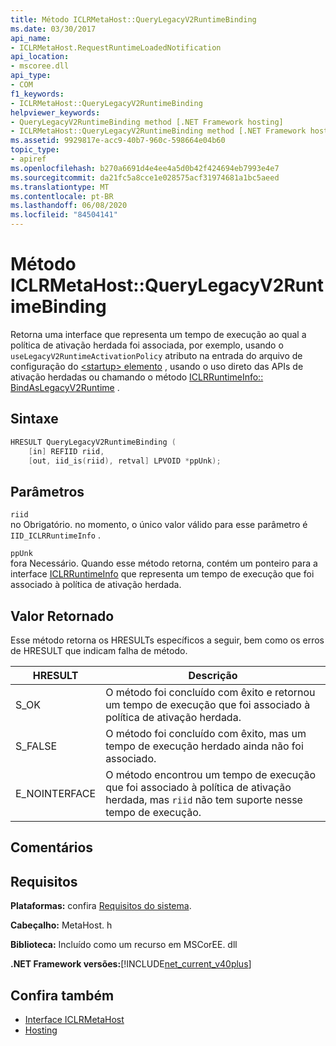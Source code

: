 ```yaml
---
title: Método ICLRMetaHost::QueryLegacyV2RuntimeBinding
ms.date: 03/30/2017
api_name:
- ICLRMetaHost.RequestRuntimeLoadedNotification
api_location:
- mscoree.dll
api_type:
- COM
f1_keywords:
- ICLRMetaHost::QueryLegacyV2RuntimeBinding
helpviewer_keywords:
- QueryLegacyV2RuntimeBinding method [.NET Framework hosting]
- ICLRMetaHost::QueryLegacyV2RuntimeBinding method [.NET Framework hosting]
ms.assetid: 9929817e-acc9-40b7-960c-598664e04b60
topic_type:
- apiref
ms.openlocfilehash: b270a6691d4e4ee4a5d0b42f424694eb7993e4e7
ms.sourcegitcommit: da21fc5a8cce1e028575acf31974681a1bc5aeed
ms.translationtype: MT
ms.contentlocale: pt-BR
ms.lasthandoff: 06/08/2020
ms.locfileid: "84504141"
---
```

# <a name="iclrmetahostquerylegacyv2runtimebinding-method"></a>Método ICLRMetaHost::QueryLegacyV2RuntimeBinding
Retorna uma interface que representa um tempo de execução ao qual a política de ativação herdada foi associada, por exemplo, usando o `useLegacyV2RuntimeActivationPolicy` atributo na entrada do arquivo de configuração do [ \<startup> elemento](../../configure-apps/file-schema/startup/startup-element.md) , usando o uso direto das APIs de ativação herdadas ou chamando o método [ICLRRuntimeInfo:: BindAsLegacyV2Runtime](iclrruntimeinfo-bindaslegacyv2runtime-method.md) .  
  
## <a name="syntax"></a>Sintaxe  
  
```cpp  
HRESULT QueryLegacyV2RuntimeBinding (  
    [in] REFIID riid,  
    [out, iid_is(riid), retval] LPVOID *ppUnk);  
```  
  
## <a name="parameters"></a>Parâmetros  
 `riid`  
 no Obrigatório. no momento, o único valor válido para esse parâmetro é `IID_ICLRRuntimeInfo` .  
  
 `ppUnk`  
 fora Necessário. Quando esse método retorna, contém um ponteiro para a interface [ICLRRuntimeInfo](iclrruntimeinfo-interface.md) que representa um tempo de execução que foi associado à política de ativação herdada.  
  
## <a name="return-value"></a>Valor Retornado  
 Esse método retorna os HRESULTs específicos a seguir, bem como os erros de HRESULT que indicam falha de método.  
  
|HRESULT|Descrição|  
|-------------|-----------------|  
|S_OK|O método foi concluído com êxito e retornou um tempo de execução que foi associado à política de ativação herdada.|  
|S_FALSE|O método foi concluído com êxito, mas um tempo de execução herdado ainda não foi associado.|  
|E_NOINTERFACE|O método encontrou um tempo de execução que foi associado à política de ativação herdada, mas `riid` não tem suporte nesse tempo de execução.|  
  
## <a name="remarks"></a>Comentários  
  
## <a name="requirements"></a>Requisitos  
 **Plataformas:** confira [Requisitos do sistema](../../get-started/system-requirements.md).  
  
 **Cabeçalho:** MetaHost. h  
  
 **Biblioteca:** Incluído como um recurso em MSCorEE. dll  
  
 **.NET Framework versões:**[!INCLUDE[net_current_v40plus](../../../../includes/net-current-v40plus-md.md)]  
  
## <a name="see-also"></a>Confira também

- [Interface ICLRMetaHost](iclrmetahost-interface.md)
- [Hosting](index.md)
